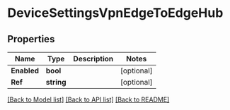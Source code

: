 # DeviceSettingsVpnEdgeToEdgeHub

## Properties

Name | Type | Description | Notes
------------ | ------------- | ------------- | -------------
**Enabled** | **bool** |  | [optional] 
**Ref** | **string** |  | [optional] 

[[Back to Model list]](../README.md#documentation-for-models) [[Back to API list]](../README.md#documentation-for-api-endpoints) [[Back to README]](../README.md)


